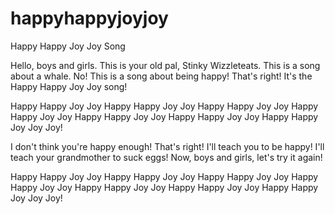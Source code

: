 happyhappyjoyjoy
================

Happy Happy Joy Joy Song

Hello, boys and girls. This is your old pal, Stinky Wizzleteats. This is a song about a whale. No! This is a song about being happy! That's right! It's the Happy Happy Joy Joy song!

Happy Happy Joy Joy Happy Happy Joy Joy
Happy Happy Joy Joy Happy Happy Joy Joy
Happy Happy Joy Joy Happy Happy Joy Joy
Happy Happy Joy Joy Joy!

I don't think you're happy enough! That's right! I'll teach you to be happy! I'll teach your grandmother to suck eggs! Now, boys and girls, let's try it again!

Happy Happy Joy Joy Happy Happy Joy Joy
Happy Happy Joy Joy Happy Happy Joy Joy
Happy Happy Joy Joy Happy Happy Joy Joy
Happy Happy Joy Joy Joy!